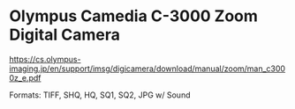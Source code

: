# Olympus Camedia C-3000 Zoom Digital Camera

https://cs.olympus-imaging.jp/en/support/imsg/digicamera/download/manual/zoom/man_c3000z_e.pdf

Formats: TIFF, SHQ, HQ, SQ1, SQ2, JPG w/ Sound
